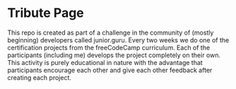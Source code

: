# Tribute Page

This repo is created as part of a challenge in the community of (mostly beginning) developers called junior.guru. Every two weeks we do one of the certification projects from the freeCodeCamp curriculum. Each of the participants (including me) develops the project completely on their own. This activity is purely educational in nature with the advantage that participants encourage each other and give each other feedback after creating each project.
